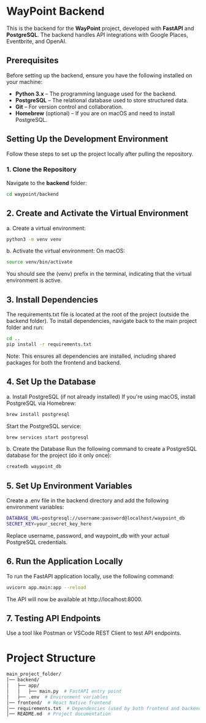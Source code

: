 # WayPoint Backend

This is the backend for the **WayPoint** project, developed with **FastAPI** and **PostgreSQL**. The backend handles API integrations with Google Places, Eventbrite, and OpenAI.

## Prerequisites

Before setting up the backend, ensure you have the following installed on your machine:

- **Python 3.x** – The programming language used for the backend.
- **PostgreSQL** – The relational database used to store structured data.
- **Git** – For version control and collaboration.
- **Homebrew** (optional) – If you are on macOS and need to install PostgreSQL.

## Setting Up the Development Environment

Follow these steps to set up the project locally after pulling the repository.

### 1. Clone the Repository

Navigate to the **backend** folder:

```bash
cd waypoint/backend
```

## 2. Create and Activate the Virtual Environment
a. Create a virtual environment:
```bash
python3 -m venv venv
```
b. Activate the virtual environment:
On macOS:
```bash
source venv/bin/activate
```
You should see the (venv) prefix in the terminal, indicating that the virtual environment is active.
## 3. Install Dependencies
The requirements.txt file is located at the root of the project (outside the backend folder).
To install dependencies, navigate back to the main project folder and run:
```bash
cd ..
pip install -r requirements.txt
```
Note: This ensures all dependencies are installed, including shared packages for both the frontend and backend.

## 4. Set Up the Database
a. Install PostgreSQL (if not already installed)
If you're using macOS, install PostgreSQL via Homebrew:
```bash
brew install postgresql
```
Start the PostgreSQL service:
```bash
brew services start postgresql
```
b. Create the Database
Run the following command to create a PostgreSQL database for the project (do it only once):
```bash
createdb waypoint_db
```
## 5. Set Up Environment Variables
Create a .env file in the backend directory and add the following environment variables:
```bash
DATABASE_URL=postgresql://username:password@localhost/waypoint_db
SECRET_KEY=your_secret_key_here
```
Replace username, password, and waypoint_db with your actual PostgreSQL credentials.

## 6. Run the Application Locally
To run the FastAPI application locally, use the following command:
```bash
uvicorn app.main:app --reload
```
The API will now be available at http://localhost:8000.
## 7. Testing API Endpoints
Use a tool like Postman or VSCode REST Client to test API endpoints.

# Project Structure
```bash
main_project_folder/
│── backend/
│   ├── app/
│   │   ├── main.py  # FastAPI entry point
│   ├── .env  # Environment variables
│── frontend/  # React Native frontend
│── requirements.txt  # Dependencies (used by both frontend and backend)
│── README.md  # Project documentation
```


